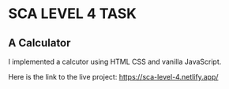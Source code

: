 # SCA LEVEL 4 TASK

## A Calculator

I implemented a calcutor using HTML CSS and vanilla JavaScript.

Here is the link to the live project: https://sca-level-4.netlify.app/

